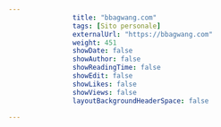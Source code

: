 ```yaml
---
                title: "bbagwang.com"
                tags: [Sito personale]
                externalUrl: "https://bbagwang.com"
                weight: 451
                showDate: false
                showAuthor: false
                showReadingTime: false
                showEdit: false
                showLikes: false
                showViews: false
                layoutBackgroundHeaderSpace: false
                
---
```


